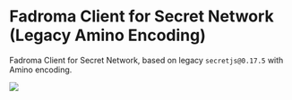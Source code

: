 # Fadroma Client for Secret Network (Legacy Amino Encoding)

Fadroma Client for Secret Network, based on legacy `secretjs@0.17.5` with Amino encoding.

[![](https://img.shields.io/npm/v/@fadroma/client-scrt-amino?color=%2365b34c&label=%40fadroma%2Fclient-scrt-amino&style=for-the-badge)](https://www.npmjs.com/package/@fadroma/client-scrt-amino)
